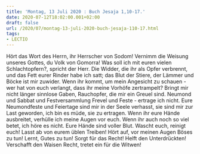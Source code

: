 ```yaml
---
title: 'Montag, 13 Juli 2020 : Buch Jesaja 1,10-17.'
date: 2020-07-12T18:02:00.001+02:00
draft: false
url: /2020/07/montag-13-juli-2020-buch-jesaja-110-17.html
tags: 
- LECTIO
---
```


Hört das Wort des Herrn, ihr Herrscher von Sodom! Vernimm die Weisung unseres Gottes, du Volk von Gomorra! Was soll ich mit euren vielen Schlachtopfern?, spricht der Herr. Die Widder, die ihr als Opfer verbrennt, und das Fett eurer Rinder habe ich satt; das Blut der Stiere, der Lämmer und Böcke ist mir zuwider. Wenn ihr kommt, um mein Angesicht zu schauen - wer hat von euch verlangt, dass ihr meine Vorhöfe zertrampelt? Bringt mir nicht länger sinnlose Gaben, Rauchopfer, die mir ein Greuel sind. Neumond und Sabbat und Festversammlung Frevel und Feste - ertrage ich nicht. Eure Neumondfeste und Feiertage sind mir in der Seele verhasst, sie sind mir zur Last geworden, ich bin es müde, sie zu ertragen. Wenn ihr eure Hände ausbreitet, verhülle ich meine Augen vor euch. Wenn ihr auch noch so viel betet, ich höre es nicht. Eure Hände sind voller Blut. Wascht euch, reinigt euch! Lasst ab von eurem üblen Treiben! Hört auf, vor meinen Augen Böses zu tun! Lernt, Gutes zu tun! Sorgt für das Recht! Helft den Unterdrückten! Verschafft den Waisen Recht, tretet ein für die Witwen!